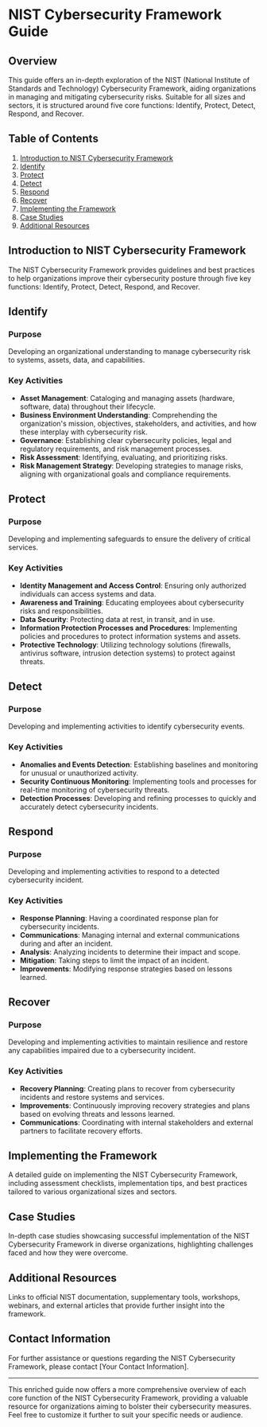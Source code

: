 # NIST Cybersecurity Framework Guide

## Overview

This guide offers an in-depth exploration of the NIST (National Institute of Standards and Technology) Cybersecurity Framework, aiding organizations in managing and mitigating cybersecurity risks. Suitable for all sizes and sectors, it is structured around five core functions: Identify, Protect, Detect, Respond, and Recover.

## Table of Contents

1. [Introduction to NIST Cybersecurity Framework](#introduction-to-nist-cybersecurity-framework)
2. [Identify](#identify)
3. [Protect](#protect)
4. [Detect](#detect)
5. [Respond](#respond)
6. [Recover](#recover)
7. [Implementing the Framework](#implementing-the-framework)
8. [Case Studies](#case-studies)
9. [Additional Resources](#additional-resources)

## Introduction to NIST Cybersecurity Framework

The NIST Cybersecurity Framework provides guidelines and best practices to help organizations improve their cybersecurity posture through five key functions: Identify, Protect, Detect, Respond, and Recover.

## Identify

### Purpose
Developing an organizational understanding to manage cybersecurity risk to systems, assets, data, and capabilities.

### Key Activities
- **Asset Management**: Cataloging and managing assets (hardware, software, data) throughout their lifecycle.
- **Business Environment Understanding**: Comprehending the organization's mission, objectives, stakeholders, and activities, and how these interplay with cybersecurity risk.
- **Governance**: Establishing clear cybersecurity policies, legal and regulatory requirements, and risk management processes.
- **Risk Assessment**: Identifying, evaluating, and prioritizing risks.
- **Risk Management Strategy**: Developing strategies to manage risks, aligning with organizational goals and compliance requirements.

## Protect

### Purpose
Developing and implementing safeguards to ensure the delivery of critical services.

### Key Activities
- **Identity Management and Access Control**: Ensuring only authorized individuals can access systems and data.
- **Awareness and Training**: Educating employees about cybersecurity risks and responsibilities.
- **Data Security**: Protecting data at rest, in transit, and in use.
- **Information Protection Processes and Procedures**: Implementing policies and procedures to protect information systems and assets.
- **Protective Technology**: Utilizing technology solutions (firewalls, antivirus software, intrusion detection systems) to protect against threats.

## Detect

### Purpose
Developing and implementing activities to identify cybersecurity events.

### Key Activities
- **Anomalies and Events Detection**: Establishing baselines and monitoring for unusual or unauthorized activity.
- **Security Continuous Monitoring**: Implementing tools and processes for real-time monitoring of cybersecurity threats.
- **Detection Processes**: Developing and refining processes to quickly and accurately detect cybersecurity incidents.

## Respond

### Purpose
Developing and implementing activities to respond to a detected cybersecurity incident.

### Key Activities
- **Response Planning**: Having a coordinated response plan for cybersecurity incidents.
- **Communications**: Managing internal and external communications during and after an incident.
- **Analysis**: Analyzing incidents to determine their impact and scope.
- **Mitigation**: Taking steps to limit the impact of an incident.
- **Improvements**: Modifying response strategies based on lessons learned.

## Recover

### Purpose
Developing and implementing activities to maintain resilience and restore any capabilities impaired due to a cybersecurity incident.

### Key Activities
- **Recovery Planning**: Creating plans to recover from cybersecurity incidents and restore systems and services.
- **Improvements**: Continuously improving recovery strategies and plans based on evolving threats and lessons learned.
- **Communications**: Coordinating with internal stakeholders and external partners to facilitate recovery efforts.

## Implementing the Framework

A detailed guide on implementing the NIST Cybersecurity Framework, including assessment checklists, implementation tips, and best practices tailored to various organizational sizes and sectors.

## Case Studies

In-depth case studies showcasing successful implementation of the NIST Cybersecurity Framework in diverse organizations, highlighting challenges faced and how they were overcome.

## Additional Resources

Links to official NIST documentation, supplementary tools, workshops, webinars, and external articles that provide further insight into the framework.

## Contact Information

For further assistance or questions regarding the NIST Cybersecurity Framework, please contact [Your Contact Information].

---

This enriched guide now offers a more comprehensive overview of each core function of the NIST Cybersecurity Framework, providing a valuable resource for organizations aiming to bolster their cybersecurity measures. Feel free to customize it further to suit your specific needs or audience.
